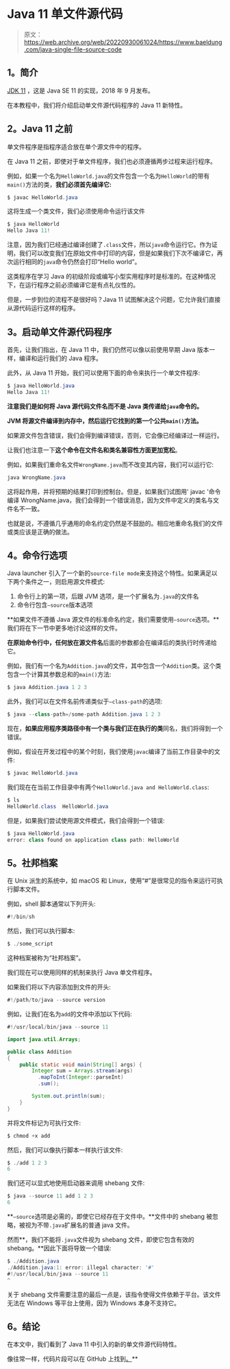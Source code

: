 # Java 11 单文件源代码

> 原文：<https://web.archive.org/web/20220930061024/https://www.baeldung.com/java-single-file-source-code>

## 1。简介

[JDK 11](https://web.archive.org/web/20220625073334/https://openjdk.java.net/projects/jdk/11/) ，这是 Java SE 11 的实现，2018 年 9 月发布。

在本教程中，我们将介绍启动单文件源代码程序的 Java 11 新特性。

## 2。Java 11 之前

单文件程序是指程序适合放在单个源文件中的程序。

在 Java 11 之前，即使对于单文件程序，我们也必须遵循两步过程来运行程序。

例如，如果一个名为`HelloWorld.java`的文件包含一个名为`HelloWorld`的带有`main()`方法的类，**我们必须首先编译它:**

```java
$ javac HelloWorld.java
```

这将生成一个类文件，我们必须使用命令运行该文件

```java
$ java HelloWorld
Hello Java 11!
```

注意，因为我们已经通过编译创建了`.class`文件，所以`java`命令运行它。作为证明，我们可以改变我们在原始文件中打印的内容，但是如果我们下次不编译它，再次运行相同的`java`命令仍然会打印“Hello world”。

这类程序在学习 Java 的初级阶段或编写小型实用程序时是标准的。在这种情况下，在运行程序之前必须编译它是有点礼仪性的。

但是，一步到位的流程不是很好吗？Java 11 试图解决这个问题，它允许我们直接从源代码运行这样的程序。

## 3。启动单文件源代码程序

首先，让我们指出，在 Java 11 中，我们仍然可以像以前使用早期 Java 版本一样，编译和运行我们的 Java 程序。

此外，从 Java 11 开始，我们可以使用下面的命令来执行一个单文件程序:

```java
$ java HelloWorld.java
Hello Java 11!
```

**注意我们是如何将 Java 源代码文件名而不是 Java 类传递给`java`命令的。**

**JVM 将源文件编译到内存中，然后运行它找到的第一个公共`main()`方法。**

如果源文件包含错误，我们会得到编译错误，否则，它会像已经编译过一样运行。

让我们也注意一下**这个命令在文件名和类名兼容性方面更加宽松**。

例如，如果我们重命名文件`WrongName.java`而不改变其内容，我们可以运行它:

```java
java WrongName.java
```

这将起作用，并将预期的结果打印到控制台。但是，如果我们试图用' javac '命令编译 WrongName.java，我们会得到一个错误消息，因为文件中定义的类名与文件名不一致。

也就是说，不遵循几乎通用的命名约定仍然是不鼓励的。相应地重命名我们的文件或类应该是正确的做法。

## 4。命令行选项

Java launcher 引入了一个新的`source-file mode`来支持这个特性。如果满足以下两个条件之一，则启用源文件模式:

1.  命令行上的第一项，后跟 JVM 选项，是一个扩展名为`.java`的文件名
2.  命令行包含`–source`版本选项

**如果文件不遵循 Java 源文件的标准命名约定，我们需要使用`–source`选项。**我们将在下一节中更多地讨论这样的文件。

**在原始命令行中，任何放在源文件名**后面的参数都会在编译后的类执行时传递给它。

例如，我们有一个名为`Addition.java`的文件，其中包含一个`Addition`类。这个类包含一个计算其参数总和的`main()`方法:

```java
$ java Addition.java 1 2 3
```

此外，我们可以在文件名前传递类似于`–class-path`的选项:

```java
$ java --class-path=/some-path Addition.java 1 2 3
```

现在，**如果应用程序类路径中有一个类与我们正在执行的类**同名，我们将得到一个错误。

例如，假设在开发过程中的某个时刻，我们使用`javac`编译了当前工作目录中的文件:

```java
$ javac HelloWorld.java
```

我们现在在当前工作目录中有两个`HelloWorld.java and HelloWorld.class`:

```java
$ ls
HelloWorld.class  HelloWorld.java
```

但是，如果我们尝试使用源文件模式，我们会得到一个错误:

```java
$ java HelloWorld.java                                            
error: class found on application class path: HelloWorld
```

## 5。社邦档案

在 Unix 派生的系统中，如 macOS 和 Linux，使用“#”是很常见的指令来运行可执行脚本文件。

例如，shell 脚本通常以下列开头:

```java
#!/bin/sh
```

然后，我们可以执行脚本:

```java
$ ./some_script
```

这种档案被称为“社邦档案”。

我们现在可以使用同样的机制来执行 Java 单文件程序。

如果我们将以下内容添加到文件的开头:

```java
#!/path/to/java --source version
```

例如，让我们在名为`add`的文件中添加以下代码:

```java
#!/usr/local/bin/java --source 11

import java.util.Arrays;

public class Addition
{
    public static void main(String[] args) {
        Integer sum = Arrays.stream(args)
          .mapToInt(Integer::parseInt)
          .sum();

        System.out.println(sum);
    }
}
```

并将文件标记为可执行文件:

```java
$ chmod +x add
```

然后，我们可以像执行脚本一样执行该文件:

```java
$ ./add 1 2 3
6
```

我们还可以显式地使用启动器来调用 shebang 文件:

```java
$ java --source 11 add 1 2 3
6
```

**`–source`选项是必需的，即使它已经存在于文件中。**文件中的 shebang 被忽略，被视为不带`.java`扩展名的普通 java 文件。

然而**，我们不能将`.java`文件视为 shebang 文件，即使它包含有效的 shebang。**因此下面将导致一个错误:

```java
$ ./Addition.java
./Addition.java:1: error: illegal character: '#'
#!/usr/local/bin/java --source 11
^
```

关于 shebang 文件需要注意的最后一点是，该指令使得文件依赖于平台。该文件无法在 Windows 等平台上使用，因为 Windows 本身不支持它。

## 6。结论

在本文中，我们看到了 Java 11 中引入的新的单文件源代码特性。

像往常一样，代码片段可以在 GitHub 上找到[。](https://web.archive.org/web/20220625073334/https://github.com/eugenp/tutorials/tree/master/core-java-modules/core-java-11)**
